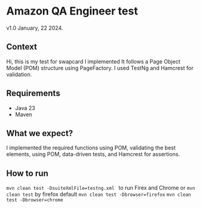 # Amazon QA Engineer test

v1.0 January, 22 2024.

## Context

Hi, this is my test for swapcard I implemented It follows a Page Object Model (POM) structure using PageFactory. I used TestNg and Hamcrest for validation.

## Requirements

- Java 23
- Maven

## What we expect?

I implemented the required functions using POM, validating the best elements, using POM, data-driven tests, and Hamcrest for assertions. 

## How to run

``mvn clean test -DsuiteXmlFile=testng.xml `` to run Firex and Chrome or 
``mvn clean test`` by firefox default
``mvn clean test -Dbrowser=firefox``
``mvn clean test -Dbrowser=chrome``

